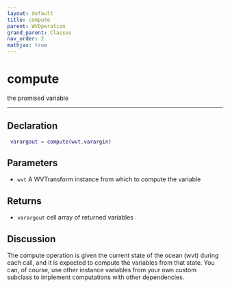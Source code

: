 ```yaml
---
layout: default
title: compute
parent: WVOperation
grand_parent: Classes
nav_order: 2
mathjax: true
---
```


#  compute

the promised variable


---

## Declaration
```matlab
 varargout = compute(wvt,varargin)
```
## Parameters
+ `wvt`  A WVTransform instance from which to compute the variable

## Returns
+ `varargout`  cell array of returned variables

## Discussion

  The compute operation is given the current state of the ocean
  (wvt) during each call, and it is expected to compute the
  variables from that state. You can, of course, use other 
  instance variables from your own custom subclass to
  implement computations with other dependencies.
  
        
